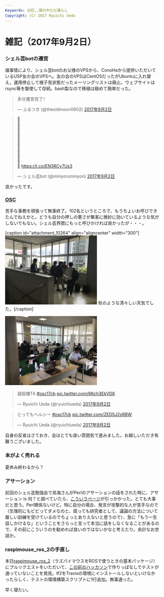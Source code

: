 ```yaml
---
Keywords: 日記,,頭の中だだ漏らし
Copyright: (C) 2017 Ryuichi Ueda
---
```


# 雑記（2017年9月2日）
<h3>シェル芸botの遷宮</h3>

諸事情により、シェル芸botのお父様のVPSから、ConoHaから提供いただいているUSP友の会のVPSへ。友の会のVPSはCentOSだったがUbuntuに入れ替え。運用停止して様子見状態だったメーリングリストは廃止。ウェブサイトはrsync等を駆使して存続。bash製なので移植は極めて簡単だった。

<blockquote class="twitter-tweet" data-lang="ja"><p lang="zh" dir="ltr">多分遷宮完了！</p>&mdash; ふるつき (@theoldmoon0602) <a href="https://twitter.com/theoldmoon0602/status/903791744155779073">2017年9月2日</a></blockquote>
<script async src="//platform.twitter.com/widgets.js" charset="utf-8"></script>

<blockquote class="twitter-tweet" data-lang="ja"><p lang="und" dir="ltr">💩<br>💩<br>💩<br>💩<br>💩<br>💩<br>💩<br>💩<br>💩<br>💩 <a href="https://t.co/EN3RCy7Us3">https://t.co/EN3RCy7Us3</a></p>&mdash; シェル芸bot (@minyoruminyon) <a href="https://twitter.com/minyoruminyon/status/903794375393767424">2017年9月2日</a></blockquote>
<script async src="//platform.twitter.com/widgets.js" charset="utf-8"></script>

良かったです。

<h3><a href="https://www.ospn.jp/osc2017-chiba/">OSC</a></h3>

苦手な事務を頑張って無事終了。102名というところで、もうちょいお呼びできたんでねえかと。どうも自分の押しの悪さが集客に微妙に効いているような気がしないでもない。シェル芸界隈にもっと呼びかければ良かったが・・・。

[caption id="attachment_10264" align="aligncenter" width="300"]<a href="IMG_8471.jpg"><img src="IMG_8471-300x225.jpg" alt="" width="300" height="225" class="size-medium wp-image-10264" /></a> 秋のような清々しい天気でした。[/caption]

<a href="IMG_8479.jpg"><img src="IMG_8479-300x225.jpg" alt="" width="300" height="225" class="aligncenter size-medium wp-image-10267" /></a>

<blockquote class="twitter-tweet" data-lang="ja"><p lang="ja" dir="ltr">謎設備TA <a href="https://twitter.com/hashtag/osc17cb?src=hash">#osc17cb</a> <a href="https://t.co/6Kch3EkVD6">pic.twitter.com/6Kch3EkVD6</a></p>&mdash; Ryuichi Ueda (@ryuichiueda) <a href="https://twitter.com/ryuichiueda/status/903888174568443904">2017年9月2日</a></blockquote>
<script async src="//platform.twitter.com/widgets.js" charset="utf-8"></script>

<blockquote class="twitter-tweet" data-lang="ja"><p lang="ja" dir="ltr">とってもヘルシー <a href="https://twitter.com/hashtag/osc17cb?src=hash">#osc17cb</a> <a href="https://t.co/ZED5J2sRBW">pic.twitter.com/ZED5J2sRBW</a></p>&mdash; Ryuichi Ueda (@ryuichiueda) <a href="https://twitter.com/ryuichiueda/status/903911411390193665">2017年9月2日</a></blockquote>
<script async src="//platform.twitter.com/widgets.js" charset="utf-8"></script>

自身の反省はさておき、会はとても良い雰囲気で進みました。お越しいただき有難うございました。

<h3>本がよく売れる</h3>

夏休み終わるから？

<h3>アサーション</h3>

前回のシェル芸勉強会で鳥海さんがPerlのアサーションの話をされた時に、アサーション is 何？と調べていたら、<a href="https://www.direct-commu.com/colums/relation/relation_012_02_asa-shyon.html">こういうページ</a>が引っかかった。とても大事だと思う。Perl関係ないけど。特に自分の場合、発言が攻撃的な人が苦手なので（生理的にもビビってダメなのと、腐っても研究者として、議論の方法について厳しい訓練を受けているのでちょっとありえないと思うので）、急に「もう一生話しかけるな」ということをさらっと言って本当に話をしなくなることがあるので、その前にこういうのを勧めれば良いのではないかなと考えたり。余計なお世話か。

<h3>raspimouse_ros_2の手直し</h3>

本日<a href="https://github.com/ryuichiueda/raspimouse_ros_2">raspimouse_ros_2</a>（ラズパイマウスをROSで使うときの基本パッケージ）にプルリクエストをいただいて、<a href="/?post=10115">この前のハッカソン</a>で作りっぱなしでテストが通っていないことを発見。tf2をTravisの環境にインストールしないといけなかったらしく、テストの環境構築スクリプトに1行追加。無事通った。


早く寝たい。

